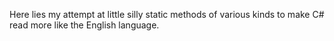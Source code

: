 Here lies my attempt at little silly static methods of various kinds to make C# read more like the English language.